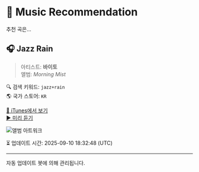 
# 🎵 Music Recommendation

추천 곡은...

## 🎧 Jazz Rain  
> 아티스트: **바이토**  
> 앨범: _Morning Mist_  

🔍 검색 키워드: `jazz+rain`  
🌎 국가 스토어: `KR`

[🔗 iTunes에서 보기](https://music.apple.com/kr/album/jazz-rain/1807970564?i=1807970575&uo=4)  
[▶️ 미리 듣기](https://audio-ssl.itunes.apple.com/itunes-assets/AudioPreview211/v4/04/70/2c/04702c7c-c552-03eb-c638-935879ca73c0/mzaf_13570309100069518989.plus.aac.p.m4a)

![앨범 아트워크](https://is1-ssl.mzstatic.com/image/thumb/Music211/v4/2a/79/f3/2a79f364-83be-763d-b480-226430667c46/8809902648967_cover.jpg/100x100bb.jpg)

⏳ 업데이트 시간: 2025-09-10 18:32:48 (UTC)

---
자동 업데이트 봇에 의해 관리됩니다.
